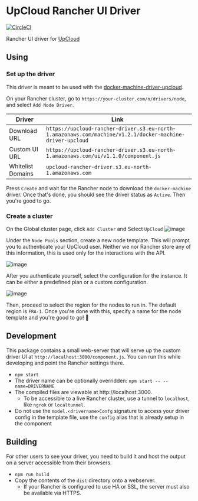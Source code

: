# UpCloud Rancher UI Driver

[![CircleCI](https://circleci.com/gh/montel-ig/ui-driver-upcloud/tree/master.svg?style=svg)](https://circleci.com/gh/montel-ig/ui-driver-upcloud/tree/master)

Rancher UI driver for [UpCloud](https://upcloud.com)

## Using
### Set up the driver
This driver is meant to be used with the [docker-machine-driver-upcloud](https://github.com/montel-ig/docker-machine-driver-upcloud/).

On your Rancher cluster, go to `https://your-cluster.com/n/drivers/node`, and select `Add Node Driver`.

| Driver | Link                                                                    |
| ------ |-------------------------------------------------------------------------|
| Download URL | `https://upcloud-rancher-driver.s3.eu-north-1.amazonaws.com/machine/v1.2.1/docker-machine-driver-upcloud` |
| Custom UI URL | `https://upcloud-rancher-driver.s3.eu-north-1.amazonaws.com/ui/v1.1.0/component.js` |
| Whitelist Domains | `upcloud-rancher-driver.s3.eu-north-1.amazonaws.com`                                                                    |

Press `Create` and wait for the Rancher node to download the `docker-machine` driver. Once that's done, you should see the driver status as `Active`. Then you're good to go.

### Create a cluster
On the Global cluster page, click `Add Cluster` and Select `UpCloud`
![image](https://user-images.githubusercontent.com/15201480/56722940-b0a29380-6750-11e9-9aae-04dd7b762764.png)

Under the `Node Pools` section, create a new node template. This will prompt you to authenticate your UpCloud user. Neither we nor Rancher store any of this information, this is used only for the interactions with the API.

![image](https://user-images.githubusercontent.com/15201480/56723395-8c938200-6751-11e9-96bc-ce33534e7efe.png)

After you authenticate yourself, select the configuration for the instance. It can be either a predefined plan or a custom configuration.

![image](https://user-images.githubusercontent.com/15201480/56723490-b9e03000-6751-11e9-8bc7-39a0c2d0719b.png)

Then, proceed to select the region for the nodes to run in. The default region is `FRA-1`. Once you're done with this, specify a name for the node template and you're good to go! :raised_hands:


## Development

This package contains a small web-server that will serve up the custom driver UI at `http://localhost:3000/component.js`.  You can run this while developing and point the Rancher settings there.
* `npm start`
* The driver name can be optionally overridden: `npm start -- --name=DRIVERNAME`
* The compiled files are viewable at http://localhost:3000.
  * To be accessible to a live Rancher cluster, use a tunnel to `localhost`, like `ngrok` or `localtunnel`.
* Do not use the `model.<drivername>Confg` signature to access your driver config in the template file, use the `config` alias that is already setup in the component

## Building

For other users to see your driver, you need to build it and host the output on a server accessible from their browsers.

* `npm run build`
* Copy the contents of the `dist` directory onto a webserver.
  * If your Rancher is configured to use HA or SSL, the server must also be available via HTTPS.

